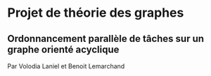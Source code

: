 # Projet de théorie des graphes

## Ordonnancement parallèle de tâches sur un graphe orienté acyclique

Par Volodia Laniel et Benoit Lemarchand
